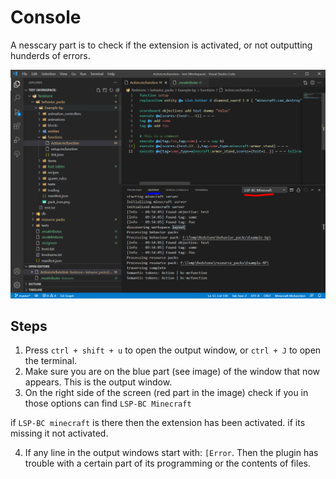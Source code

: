 # Console

A nesscary part is to check if the extension is activated, or not outputting hunderds of errors.

![console](../images/console.png)

## Steps

1. Press `ctrl + shift + u` to open the output window, or `ctrl + J` to open the terminal.
2. Make sure you are on the blue part (see image) of the window that now appears. This is the output window.
3. On the right side of the screen (red part in the image) check if you in those options can find `LSP-BC Minecraft`

if `LSP-BC minecraft` is there then the extension has been activated. if its missing it not activated.

4. If any line in the output windows start with: `[Error`. Then the plugin has trouble with a certain part of its programming or the contents of files.
